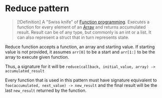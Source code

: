 # Reduce pattern
> [!Definition]
> A "Swiss knife" of [Function programming](Function%20programming). Executes a function for every element of an [Array](Array) and returns accumulated result. Result can be of any type, but commonly is an int or a list. It can also represent a struct that in turn represents state.

Reduce function accepts a function, an array and starting value. If starting value is not provided, it assumes `arr[0]` to be a start and `arr[1:]` to be the array to execute given function.

Thus, a signature for it will be `reduce(callback, initial_value, array) -> accumulated_result`

Every function that is used in this pattern must have signature equivalent to `foo(accumulated, next_value) -> new_result` and the final result will be the last `new_result` returned by the function. 
